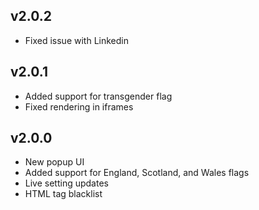 ## v2.0.2
- Fixed issue with Linkedin

## v2.0.1
- Added support for transgender flag
- Fixed rendering in iframes

## v2.0.0
- New popup UI
- Added support for England, Scotland, and Wales flags
- Live setting updates
- HTML tag blacklist